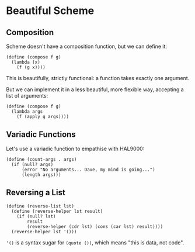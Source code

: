 # Beautiful Scheme

## Composition

Scheme doesn't have a composition function, but we can define it:

```
(define (compose f g)
  (lambda (x)
    (f (g x))))
```

This is beautifully, strictly functional: a function takes exactly one argument.

But we can implement it in a less beautiful, more flexible way, accepting a list of arguments:

```
(define (compose f g)
  (lambda args
    (f (apply g args))))
```


## Variadic Functions

Let's use a variadic function to empathise with HAL9000:

```
(define (count-args . args)
  (if (null? args)
      (error "No arguments... Dave, my mind is going...")
      (length args)))
```


## Reversing a List

```
(define (reverse-list lst)
  (define (reverse-helper lst result)
    (if (null? lst)
        result
        (reverse-helper (cdr lst) (cons (car lst) result))))
  (reverse-helper lst '()))
```

`'()` is a syntax sugar for `(quote ())`, which means "this is data, not code".


